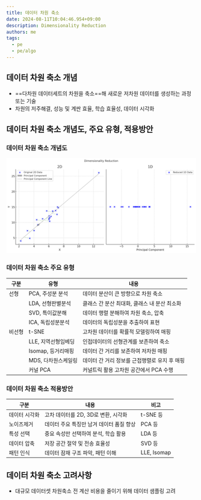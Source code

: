 ```yaml
---
title: 데이터 차원 축소
date: 2024-08-11T10:04:46.954+09:00
description: Dimensionality Reduction
authors: me
tags:
  - pe
  - pe/algo
---
```


## 데이터 차원 축소 개념

- ==다차원 데이터세트의 차원을 축소==해 새로운 저차원 데이터를 생성하는 과정 또는 기술
- 차원의 저주해결, 성능 및 계싼 효율, 학습 효율성, 데이터 시각화

## 데이터 차원 축소 개념도, 주요 유형, 적용방안

### 데이터 차원 축소 개념도

![Dimensionality Reduction](./assets/dimensionality-reduction.png)

### 데이터 차원 축소 주요 유형

| 구분 | 유형 | 내용 |
| --- | --- | --- |
| 선형 | PCA, 주성분 분석 | 데이터 분산이 큰 방향으로 차원 축소 |
| | LDA, 선형판별분석 | 클래스 간 분산 최대화, 클래스 내 분산 최소화 |
| | SVD, 특이값분해 | 데이터 행렬 분해하여 차원 축소, 압축 |
| | ICA, 독립성분분석 | 데이터의 독립성분을 추출하여 표현 |
| 비선형 | t-SNE | 고차원 데이터를 확률적 모델링하여 매핑 |
| | LLE, 지역선형임베딩 | 인접데이터의 선형관계를 보존하여 축소 |
| | Isomap, 등거리매핑 | 데이터 간 거리를 보존하여 저차원 매핑 |
| | MDS, 다차원스케일링 | 데이터 간 거리 정보를 근접행렬로 유지 후 매핑 |
| | 커널 PCA | 커널트릭 활용 고차원 공간에서 PCA 수행 |

### 데이터 차원 축소 적용방안

| 구분 | 내용 | 비고 |
| --- | --- | --- |
| 데이터 시각화 | 고차 데이터를 2D, 3D로 변환, 시각화 | t-SNE 등 |
| 노이즈제거 | 데이터 주요 특징만 남겨 데이터 품질 향상 | PCA 등 |
| 특성 선택 | 중요 속성만 선택하여 분석, 학습 활용 | LDA 등 |
| 데이터 압축 | 저장 공간 절약 및 전송 효율성 | SVD 등 |
| 패턴 인식 | 데이터 잠재 구조 파악, 패턴 이해 | LLE, Isomap |

## 데이터 차원 축소 고려사항

- 대규모 데이터셋 차원축소 전 계산 비용을 줄이기 위해 데이터 샘플링 고려
